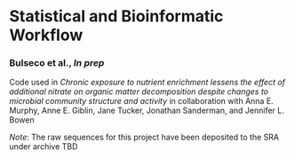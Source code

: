 # Statistical and Bioinformatic Workflow
### Bulseco et al., *In prep*
Code used in *Chronic exposure to nutrient enrichment lessens the effect of additional nitrate on organic matter decomposition despite changes to microbial community structure and activity* in collaboration with Anna E. Murphy, Anne E. Giblin, Jane Tucker, Jonathan Sanderman, and Jennifer L. Bowen

*Note*: The raw sequences for this project have been deposited to the SRA under archive TBD


